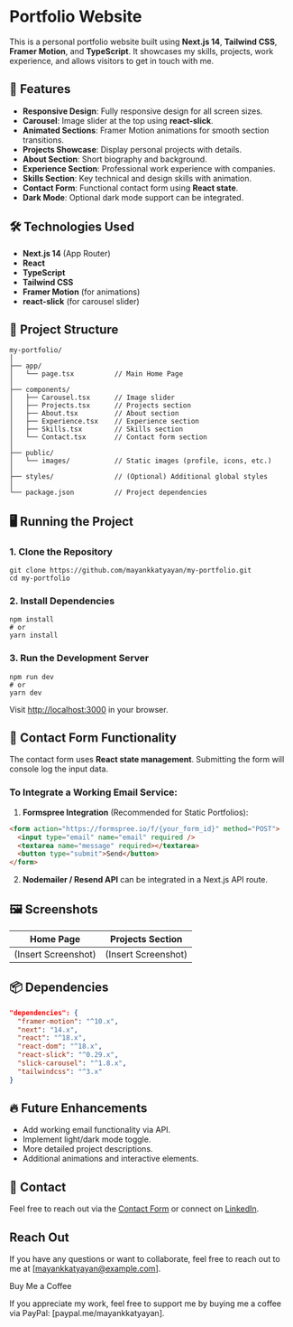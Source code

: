 # Portfolio Website

This is a personal portfolio website built using **Next.js 14**, **Tailwind CSS**, **Framer Motion**, and **TypeScript**. It showcases my skills, projects, work experience, and allows visitors to get in touch with me.

## 🚀 Features
- **Responsive Design**: Fully responsive design for all screen sizes.
- **Carousel**: Image slider at the top using **react-slick**.
- **Animated Sections**: Framer Motion animations for smooth section transitions.
- **Projects Showcase**: Display personal projects with details.
- **About Section**: Short biography and background.
- **Experience Section**: Professional work experience with companies.
- **Skills Section**: Key technical and design skills with animation.
- **Contact Form**: Functional contact form using **React state**.
- **Dark Mode**: Optional dark mode support can be integrated.

## 🛠️ Technologies Used
- **Next.js 14** (App Router)
- **React**
- **TypeScript**
- **Tailwind CSS**
- **Framer Motion** (for animations)
- **react-slick** (for carousel slider)

## 📂 Project Structure
```
my-portfolio/
│
├── app/
│   └── page.tsx          // Main Home Page
│
├── components/
│   ├── Carousel.tsx      // Image slider
│   ├── Projects.tsx      // Projects section
│   ├── About.tsx         // About section
│   ├── Experience.tsx    // Experience section
│   ├── Skills.tsx        // Skills section
│   └── Contact.tsx       // Contact form section
│
├── public/
│   └── images/           // Static images (profile, icons, etc.)
│
├── styles/               // (Optional) Additional global styles
│
└── package.json          // Project dependencies
```

## 🖥️ Running the Project
### 1. Clone the Repository
```
git clone https://github.com/mayankkatyayan/my-portfolio.git
cd my-portfolio
```

### 2. Install Dependencies
```
npm install
# or
yarn install
```

### 3. Run the Development Server
```
npm run dev
# or
yarn dev
```
Visit [http://localhost:3000](http://localhost:3000) in your browser.

## 📝 Contact Form Functionality
The contact form uses **React state management**. Submitting the form will console log the input data.

### To Integrate a Working Email Service:
1. **Formspree Integration** (Recommended for Static Portfolios):
```html
<form action="https://formspree.io/f/{your_form_id}" method="POST">
  <input type="email" name="email" required />
  <textarea name="message" required></textarea>
  <button type="submit">Send</button>
</form>
```
2. **Nodemailer / Resend API** can be integrated in a Next.js API route.

## 🖼️ Screenshots
| Home Page | Projects Section |
| --------- | ---------------- |
| (Insert Screenshot) | (Insert Screenshot) |

## 📦 Dependencies
```json
"dependencies": {
  "framer-motion": "^10.x",
  "next": "14.x",
  "react": "^18.x",
  "react-dom": "^18.x",
  "react-slick": "^0.29.x",
  "slick-carousel": "^1.8.x",
  "tailwindcss": "^3.x"
}
```

## 🔥 Future Enhancements
- Add working email functionality via API.
- Implement light/dark mode toggle.
- More detailed project descriptions.
- Additional animations and interactive elements.

## 📧 Contact
Feel free to reach out via the [Contact Form](#contact-form-functionality) or connect on [LinkedIn](https://www.linkedin.com/in/mayankkat/).

## Reach Out

If you have any questions or want to collaborate, feel free to reach out to me at [mayankkatyayan@example.com].

Buy Me a Coffee

If you appreciate my work, feel free to support me by buying me a coffee via PayPal: [paypal.me/mayankkatyayan].

